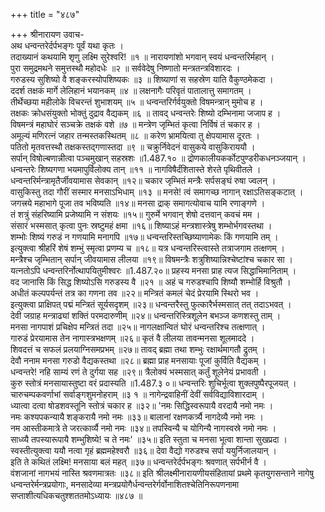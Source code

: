 +++
title = "४८७"

+++
श्रीनारायण उवाच-  
अथ धन्वन्तरेर्दर्पभङ्गः पूर्वं यथा कृतः ।  
तदाख्यानं कथयामि शृणु लक्ष्मि सुरेश्वरि! ॥१ ॥
नारायणांशो भगवान् स्वयं धन्वन्तरिर्महान् ।  
पुरा समुद्रमथने समुत्तस्थौ महोदधेः ॥२ ॥
सर्ववेदेषु निष्णातो मन्त्रतन्त्रविशारदः ।  
गरुडस्य सुशिष्यो वै शङ्करस्योपशिष्यकः ॥३ ॥
शिष्याणां स सहस्रेण याति वैकुण्ठमेकदा ।  
ददर्श तक्षकं मार्गे लेलिहानं भयानकम् ॥४ ॥
लक्षनागैः परिवृतं पातालात्तु समागतम् ।  
तीर्थेच्छया महीलोके विचरन्तं शुभाशयम् ॥५ ॥
धन्वन्तरिर्गर्वयुक्तो विषमन्त्रान् मुमोच ह ।  
तक्षकः क्रोधसंयुक्तो भोक्तुं दुद्राव वैद्यकम् ॥६ ॥
तावद् धन्वन्तरेः शिष्यो दम्भिनामा जजाप ह ।  
विषमन्त्रं महाघोरं सञ्चक्रे तक्षकं वशे ॥७ ॥
मन्त्रेण जृम्भितं कृत्वा निर्विषं तं चकार ह ।  
अमूल्यं मणिरत्नं जहार तन्मस्तकस्थितम् ॥८ ॥
करेण भ्रामयित्वा तु क्षेपयामास दूरतः ।  
पतितो मृतवत्तस्थौ तक्षकस्तद्गणास्तदा ॥९ ॥
चक्रुर्निवेदनं वासुकये वासुकिराययौ ।  
सर्पान् विषोल्बणान्नीत्वा पञ्चमुखान् सहस्रशः ॥1.487.१० ॥
द्रोणकालीयकर्कोटपुण्डरीकधनञ्जयान् ।  
धन्वन्तरेः शिष्यगणा भयमापुर्विलोक्य तान् ॥११ ॥
नागविषैर्दंशितास्ते शेरते पृथिवीतले ।  
धन्वन्तरिर्मन्त्रामृतैर्जीवयामास सेवकान् ॥१२॥
चकार जृम्भितं मन्त्रैः सर्पसङ्घं रुषा ज्वलन् ।  
वासुकिस्तु तदा गौरीं सस्मार मनसाऽभिधाम् ॥१३ ॥
मनसे! त्वं समागच्छ नागान् रक्षाऽतिसङ्कटात् ।  
जगत्त्रये महाभागे पूजा तव भविष्यति ॥१४॥
मनसा द्राक् समागत्योवाच यामि रणाङ्गणे ।  
तं शत्रुं संहरिष्यामि प्रजेष्यामि न संशयः ॥१५॥
गुरुर्मे भगवान् शेषो दत्तवान् कवचं मम ।  
संसारं भस्मसात् कृत्वा पुनः स्रष्टुमहं क्षमा ॥१६॥
शिष्याऽहं मन्त्रशास्त्रेषु शम्भोर्भगवस्तथा ।  
शम्भोः शिष्यं गरुडं न गणयामि मनागपि ॥१७॥
धन्वन्तरिस्तच्छिष्याणामेकः किं गणयामि तम् ।  
इत्युक्त्वा श्रीहरिं शेषं शम्भुं स्मृत्वा प्रणम्य च ॥१८॥
यत्र धन्वन्तरिस्त्वास्ते तत्राजगाम तत्क्षणम् ।  
मन्त्रैश्च जृम्भितान् सर्पान् जीवयामास लीलया ॥१९॥
विषमन्त्रैः शत्रुशिष्यान्निश्चेष्टांश्च चकार सा ।  
यत्नतोऽपि धन्वन्तरिर्नोत्थापयितुमीश्वरः ॥1.487.२०॥
प्रहस्य मनसा प्राह त्यज सिद्धाभिमानिताम् ।  
वद जानासि किं सिद्ध शिष्योऽसि गरुडस्य वै ॥२१ ॥
अहं च गरुडश्चापि शिष्यौ शम्भोर्हि विश्रुतौ ।  
अधीतं कल्पपर्यन्तं तत्र का गणना तव ॥२२॥
मन्त्रितं कमलं चेदं प्रेरयामि स्थिरो भव ।  
इत्युक्त्वा प्राक्षिपत् पद्मं मन्त्रितं सूर्यसदृशम् ॥२३॥
धन्वन्तरैस्तु फुत्कारैर्भस्मसात् तत् तदाऽभवत् ।  
देवी जग्राह मन्त्राढ्यां शक्तिं परमदारुणीम् ॥२४॥
धन्वन्तरिस्त्रिशूलेन बभञ्ज कणशस्तु ताम् ।  
मनसा नागपाशं प्रचिक्षेप मन्त्रितं तदा ॥२५॥
नागलक्षान्वितं घोरं धन्वन्तरिश्च तत्क्षणात् ।  
गारुडं प्रेरयामास तेन नागास्त्रभक्षणम् ॥२६॥
कृतं वै लीलया तावन्मनसा शूलमाददे ।  
शिवदत्तं च सफलं प्रलयाग्निसमप्रभम् ॥२७॥
तावद् ब्रह्मा तथा शम्भुः रक्षार्थमागतौ द्रुतम् ।  
देवौ ननाम मनसा गरुडो वैद्यकस्तथा ॥२८॥
ब्रह्मा प्राह मनसायाः पूजां कुर्विति वैद्यकम् ।  
धन्वन्तरे! नहि साम्यं रणं ते दुर्गया सह ॥२९॥
त्रैलोक्यं भस्मसात् कर्तुं शूलेनेयं प्रभावती ।  
कुरु स्तोत्रं मनसायास्तुष्टा वरं प्रदास्यति ॥1.487.३ ०॥
धन्वन्तरिः शुचिर्भूत्वा शुक्लपुष्पैरपूजयत् ।  
चारुचम्पकवर्णाभां सर्वाङ्गशुमनोहराम् ॥३ १ ॥
नागेन्द्रवाहिनीं देवीं सर्वविद्याविशारदाम् ।  
ध्यात्वा दत्वा षोडशवस्तूनि स्तोत्रं चकार ह ॥३२॥
'नमः सिद्धिस्वरूपायै वरदायै नमो नमः ।  
नमः कश्यपकन्यायै शङ्करायै नमो नमः ॥३३॥
बालानां रक्षणकर्त्र्यै नागदेव्यै नमो नमः ।  
नम आस्तीकमात्रे ते जरत्कार्व्यै नमो नमः ॥३४॥
तपस्विन्यै च योगिन्यै नागस्वस्रे नमो नमः ।  
साध्व्यै तपस्यारूपायै शम्भुशिष्ये! च ते नमः' ॥३५॥
इति स्तुता च मनसा भूत्वा शान्ता सुखप्रदा ।  
स्वस्तीत्युक्त्वा ययौ नत्वा गृहं ब्रह्ममहेश्वरौ ॥३६॥
देवा वैद्यो गरुडश्च सर्पा ययुर्निजालयान् ।  
इति ते कथितं लक्ष्मि! मनसाया बलं महत् ॥३७॥
धन्वन्तरेर्दर्पभङ्गः श्रवणात् सर्पभीर्न वै ।  
वंशजानां नागभयं नास्ति श्रवणमात्रतः ॥३८॥
इति श्रीलक्ष्मीनारायणीयसंहितायां प्रथमे कृतयुगसन्ताने नागेषु धन्वन्तरेर्मन्त्रप्रयोगाः, मनसादेव्या मन्त्रप्रयोगैर्धन्वन्तरेर्गर्वोनाशितश्चेतिनिरूपणनामा सप्ताशीत्यधिकचतुश्शततमोऽध्यायः ॥४८७ ॥
    
